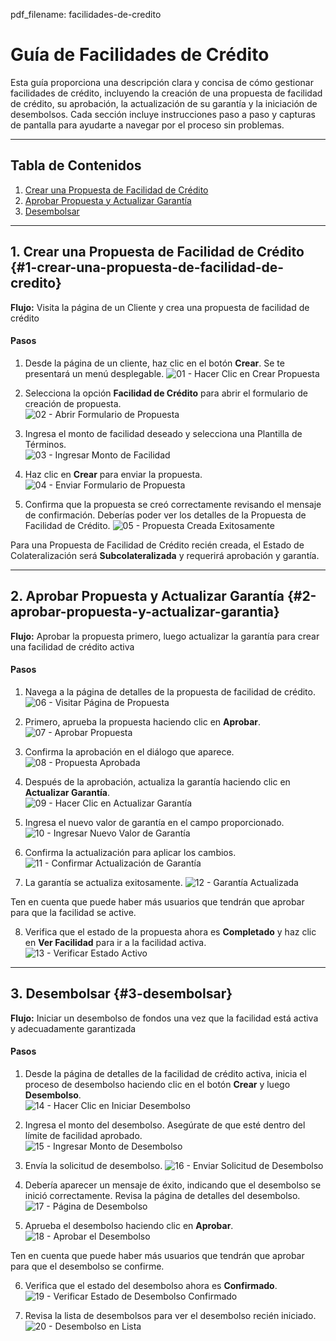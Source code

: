 pdf_filename: facilidades-de-credito

# Guía de Facilidades de Crédito

Esta guía proporciona una descripción clara y concisa de cómo gestionar facilidades de crédito, incluyendo la creación de una propuesta de facilidad de crédito, su aprobación, la actualización de su garantía y la iniciación de desembolsos. Cada sección incluye instrucciones paso a paso y capturas de pantalla para ayudarte a navegar por el proceso sin problemas.

---

## Tabla de Contenidos
1. [Crear una Propuesta de Facilidad de Crédito](#1-crear-una-propuesta-de-facilidad-de-credito)  
2. [Aprobar Propuesta y Actualizar Garantía](#2-aprobar-propuesta-y-actualizar-garantia)  
3. [Desembolsar](#3-desembolsar)  
<!-- 4. [Pagos](#4-pagos) TODO: -->

---

## 1. Crear una Propuesta de Facilidad de Crédito {#1-crear-una-propuesta-de-facilidad-de-credito}

**Flujo:** Visita la página de un Cliente y crea una propuesta de facilidad de crédito

#### Pasos

1. Desde la página de un cliente, haz clic en el botón **Crear**. Se te presentará un menú desplegable.
  ![01 - Hacer Clic en Crear Propuesta](./screenshots/credit-facilities.cy.ts/01_click_create_proposal_button.png)

<!-- new-page -->

2. Selecciona la opción **Facilidad de Crédito** para abrir el formulario de creación de propuesta.  
  ![02 - Abrir Formulario de Propuesta](./screenshots/credit-facilities.cy.ts/02_open_proposal_form.png)

3. Ingresa el monto de facilidad deseado y selecciona una Plantilla de Términos.  
  ![03 - Ingresar Monto de Facilidad](./screenshots/credit-facilities.cy.ts/03_enter_facility_amount.png)

<!-- new-page -->

4. Haz clic en **Crear** para enviar la propuesta. 
  ![04 - Enviar Formulario de Propuesta](./screenshots/credit-facilities.cy.ts/04_submit_proposal_form.png)

5. Confirma que la propuesta se creó correctamente revisando el mensaje de confirmación. Deberías poder ver los detalles de la Propuesta de Facilidad de Crédito.
  ![05 - Propuesta Creada Exitosamente](./screenshots/credit-facilities.cy.ts/05_proposal_created_success.png)

Para una Propuesta de Facilidad de Crédito recién creada, el Estado de Colateralización será **Subcolateralizada** y requerirá aprobación y garantía.

<!-- new-page -->

---

## 2. Aprobar Propuesta y Actualizar Garantía {#2-aprobar-propuesta-y-actualizar-garantia}

**Flujo:** Aprobar la propuesta primero, luego actualizar la garantía para crear una facilidad de crédito activa

#### Pasos

1. Navega a la página de detalles de la propuesta de facilidad de crédito.
  ![06 - Visitar Página de Propuesta](./screenshots/credit-facilities.cy.ts/06_visit_proposal_page.png)

2. Primero, aprueba la propuesta haciendo clic en **Aprobar**.
  ![07 - Aprobar Propuesta](./screenshots/credit-facilities.cy.ts/07_approve_proposal.png)

<!-- new-page -->

3. Confirma la aprobación en el diálogo que aparece.
  ![08 - Propuesta Aprobada](./screenshots/credit-facilities.cy.ts/08_proposal_approved.png)

4. Después de la aprobación, actualiza la garantía haciendo clic en **Actualizar Garantía**.  
  ![09 - Hacer Clic en Actualizar Garantía](./screenshots/credit-facilities.cy.ts/09_click_update_collateral_button.png)

<!-- new-page -->

5. Ingresa el nuevo valor de garantía en el campo proporcionado.  
  ![10 - Ingresar Nuevo Valor de Garantía](./screenshots/credit-facilities.cy.ts/10_enter_new_collateral_value.png)

6. Confirma la actualización para aplicar los cambios.  
  ![11 - Confirmar Actualización de Garantía](./screenshots/credit-facilities.cy.ts/11_confirm_collateral_update.png)

<!-- new-page -->

7. La garantía se actualiza exitosamente.
  ![12 - Garantía Actualizada](./screenshots/credit-facilities.cy.ts/12_collateral_updated.png)

Ten en cuenta que puede haber más usuarios que tendrán que aprobar para que la facilidad se active.

8. Verifica que el estado de la propuesta ahora es **Completado** y haz clic en **Ver Facilidad** para ir a la facilidad activa.  
  ![13 - Verificar Estado Activo](./screenshots/credit-facilities.cy.ts/13_verify_active_status.png)

---

<!-- new-page -->

## 3. Desembolsar {#3-desembolsar}

**Flujo:** Iniciar un desembolso de fondos una vez que la facilidad está activa y adecuadamente garantizada

#### Pasos

1. Desde la página de detalles de la facilidad de crédito activa, inicia el proceso de desembolso haciendo clic en el botón **Crear** y luego **Desembolso**.  
  ![14 - Hacer Clic en Iniciar Desembolso](./screenshots/credit-facilities.cy.ts/14_click_initiate_disbursal_button.png)

2. Ingresa el monto del desembolso. Asegúrate de que esté dentro del límite de facilidad aprobado.  
  ![15 - Ingresar Monto de Desembolso](./screenshots/credit-facilities.cy.ts/15_enter_disbursal_amount.png)

<!-- new-page -->

3. Envía la solicitud de desembolso.
  ![16 - Enviar Solicitud de Desembolso](./screenshots/credit-facilities.cy.ts/16_submit_disbursal_request.png)

4. Debería aparecer un mensaje de éxito, indicando que el desembolso se inició correctamente. Revisa la página de detalles del desembolso.
  ![17 - Página de Desembolso](./screenshots/credit-facilities.cy.ts/17_disbursal_page.png)

<!-- new-page -->

5. Aprueba el desembolso haciendo clic en **Aprobar**.
 ![18 - Aprobar el Desembolso](./screenshots/credit-facilities.cy.ts/18_1_approve.png)

Ten en cuenta que puede haber más usuarios que tendrán que aprobar para que el desembolso se confirme.

6. Verifica que el estado del desembolso ahora es **Confirmado**.  
  ![19 - Verificar Estado de Desembolso Confirmado](./screenshots/credit-facilities.cy.ts/19_verify_disbursal_status_confirmed.png)

<!-- new-page -->

7. Revisa la lista de desembolsos para ver el desembolso recién iniciado.  
  ![20 - Desembolso en Lista](./screenshots/credit-facilities.cy.ts/20_disbursal_in_list.png)